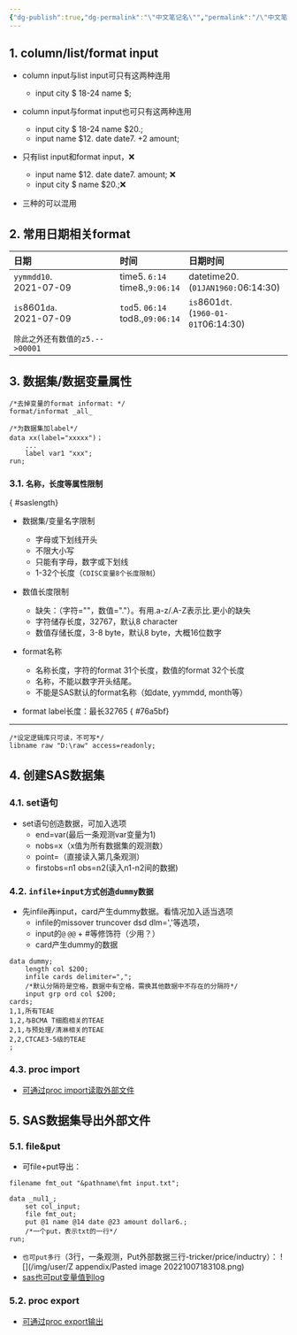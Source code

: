```yaml
---
{"dg-publish":true,"dg-permalink":"\"中文笔记名\"","permalink":"/\"中文笔记名\"/","tags":["gardenEntry"]}
---
```



## 1. column/list/format input

- column input与list input可只有这两种连用
	- input city $ 18-24 name $;

- column input与format input也可只有这两种连用
	- input city $ 18-24 name $20.;
	- input name $12. date date7. +2 amount;

- 只有list input和format input，❌
	- input name $12. date date7. amount; ❌
	- input city $ name $20.;❌

- 三种的可以混用

 
## 2. 常用日期相关format

|  日期                           |  时间                                  |  日期时间                                      |
|:------------------------------|:-------------------------------------|:-------------------------------------------|
|  `yymmdd10`.</br>2021-07-09     |  time5. `6:14`</br>time8.,`9:06:14`  |  datetime20.</br>(`01JAN1960:`06:14:30)    |
|  `is`8601`da`.<br>2021-07-09  | `tod`5. `06:14`<br>tod8.,`09:06:14`  |  `is`8601`dt`.<br>(`1960-01-01T`06:14:30)  |
| `除此之外还有数值的z5.-->00001`     |                                      |                                            |  

## 3. 数据集/数据变量属性

```sas
/*去掉变量的format informat: */
format/informat _all_

/*为数据集加label*/
data xx(label="xxxxx")；
	...
	label var1 "xxx";
run;
```


### 3.1. `名称，长度等属性限制`
{ #saslength}


- 数据集/变量名字限制
	- 字母或下划线开头
	- 不限大小写
	- 只能有字母，数字或下划线
	- 1-32个长度（`CDISC变量8个长度限制`）

- 数值长度限制
	- 缺失：（字符=""，数值="."）。有用.a-z/.A-Z表示比.更小的缺失
	- 字符储存长度，32767，默认8 character
	- 数值存储长度，3-8 byte，默认8 byte，大概16位数字

- format名称
	- 名称长度，字符的format 31个长度，数值的format 32个长度
	- 名称，不能以数字开头结尾。
	- 不能是SAS默认的format名称（如date, yymmdd, month等）

- format label长度：最长32765
{ #76a5bf}



---

```sas
/*设定逻辑库只可读，不可写*/
libname raw "D:\raw" access=readonly;
```

## 4. 创建SAS数据集

### 4.1. set语句

- set语句创造数据，可加入选项
	- end=var(最后一条观测var变量为1) 
	- nobs=x（x值为所有数据集的观测数）
	- point=（直接读入第几条观测）
	- firstobs=n1 obs=n2(读入n1-n2间的数据)

### 4.2. `infile+input方式创造dummy数据`

- 先infile再input，card产生dummy数据。看情况加入适当选项
	- infile的missover truncover dsd dlm=','等选项，
	- input的`@` `@@` + \#等修饰符（少用？）
	- card产生dummy的数据

```sas
data dummy;
	length col $200;
	infile cards delimiter=",";
	/*默认分隔符是空格，数据中有空格，需换其他数据中不存在的分隔符*/
	input grp ord col $200;
cards;
1,1,所有TEAE
1,2,与BCMA T细胞相关的TEAE
2,1,与预处理/清淋相关的TEAE
2,2,CTCAE3-5级的TEAE
;	
```

### 4.3. proc import

- [可通过proc import读取外部文件](04%20Proc%20step#1.3%20proc%20import)

## 5. SAS数据集导出外部文件

### 5.1. file&put

- 可file+put导出：
```sas
filename fmt_out "&pathname\fmt input.txt";

data _nul1_;
	set col_input; 
	file fmt_out;
	put @1 name @14 date @23 amount dollar6.;
	/*一个put，表示txt的一行*/
run;
```
- `也可put多行`（3行，一条观测，Put外部数据三行-tricker/price/inductry）：
![](/img/user/Z appendix/Pasted image 20221007183108.png)
- [sas也可put变量值到log](03%20sas%20statement#1%203%20put，输出value到log)

### 5.2. proc export
-  [可通过proc export输出](04%20Proc%20step#1.2%20proc%20export)










